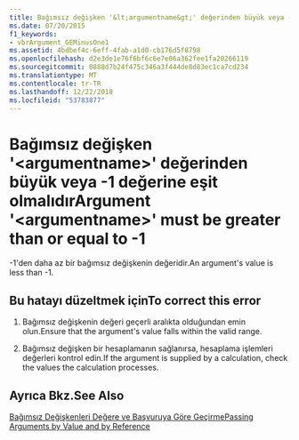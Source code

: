 ```yaml
---
title: Bağımsız değişken '&lt;argumentname&gt;' değerinden büyük veya -1 değerine eşit olmalıdır
ms.date: 07/20/2015
f1_keywords:
- vbrArgument_GEMinusOne1
ms.assetid: 4bdbef4c-6eff-4fab-a1d0-cb176d5f8798
ms.openlocfilehash: d2e3de1e76f6bf6c6e7e06a362fee1fa20266119
ms.sourcegitcommit: 0888d7b24f475c346a3f444de8d83ec1ca7cd234
ms.translationtype: MT
ms.contentlocale: tr-TR
ms.lasthandoff: 12/22/2018
ms.locfileid: "53783877"
---
```

# <a name="argument-ltargumentnamegt-must-be-greater-than-or-equal-to--1"></a><span data-ttu-id="aa514-102">Bağımsız değişken '&lt;argumentname&gt;' değerinden büyük veya -1 değerine eşit olmalıdır</span><span class="sxs-lookup"><span data-stu-id="aa514-102">Argument '&lt;argumentname&gt;' must be greater than or equal to -1</span></span>
<span data-ttu-id="aa514-103">-1'den daha az bir bağımsız değişkenin değeridir.</span><span class="sxs-lookup"><span data-stu-id="aa514-103">An argument's value is less than -1.</span></span>  
  
## <a name="to-correct-this-error"></a><span data-ttu-id="aa514-104">Bu hatayı düzeltmek için</span><span class="sxs-lookup"><span data-stu-id="aa514-104">To correct this error</span></span>  
  
1.  <span data-ttu-id="aa514-105">Bağımsız değişkenin değeri geçerli aralıkta olduğundan emin olun.</span><span class="sxs-lookup"><span data-stu-id="aa514-105">Ensure that the argument's value falls within the valid range.</span></span>  
  
2.  <span data-ttu-id="aa514-106">Bağımsız değişken bir hesaplamanın sağlanırsa, hesaplama işlemleri değerleri kontrol edin.</span><span class="sxs-lookup"><span data-stu-id="aa514-106">If the argument is supplied by a calculation, check the values the calculation processes.</span></span>  
  
## <a name="see-also"></a><span data-ttu-id="aa514-107">Ayrıca Bkz.</span><span class="sxs-lookup"><span data-stu-id="aa514-107">See Also</span></span>  
 [<span data-ttu-id="aa514-108">Bağımsız Değişkenleri Değere ve Başvuruya Göre Geçirme</span><span class="sxs-lookup"><span data-stu-id="aa514-108">Passing Arguments by Value and by Reference</span></span>](../../visual-basic/programming-guide/language-features/procedures/passing-arguments-by-value-and-by-reference.md)  

